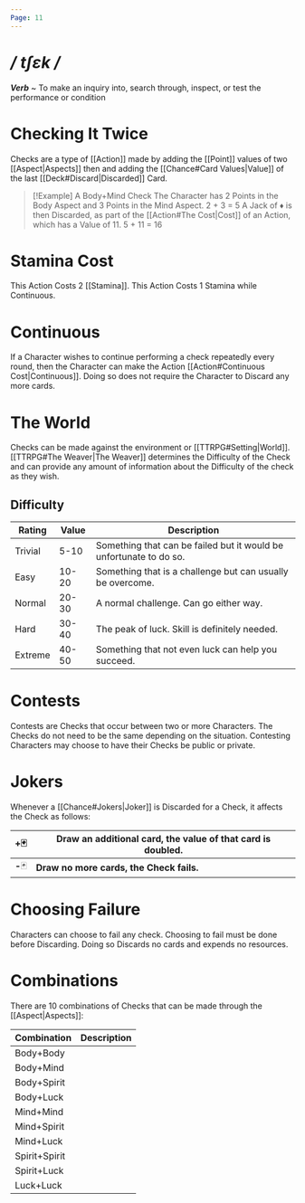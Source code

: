 ```yaml
---
Page: 11
---
```

# */ tʃɛk /*
***Verb*** ~ To make an inquiry into, search through, inspect, or test the performance or condition
# Checking It Twice
Checks are a type of [[Action]] made by adding the [[Point]] values of two [[Aspect|Aspects]] then and adding the [[Chance#Card Values|Value]] of the last [[Deck#Discard|Discarded]] Card. 

>[!Example]
>A Body+Mind Check
>The Character has 2 Points in the Body Aspect and 3 Points in the Mind Aspect.
>2 + 3 = 5
>A Jack of ♦ is then Discarded, as part of the [[Action#The Cost|Cost]] of an Action, which has a Value of 11.
>5 + 11 = 16
# Stamina Cost
This Action Costs 2 [[Stamina]].
This Action Costs 1 Stamina while Continuous.
# Continuous
If a Character wishes to continue performing a check repeatedly every round, then the Character can make the Action [[Action#Continuous Cost|Continuous]]. Doing so does not require the Character to Discard any more cards.

# The World
Checks can be made against the environment or [[TTRPG#Setting|World]]. [[TTRPG#The Weaver|The Weaver]] determines the Difficulty of the Check and can provide any amount of information about the Difficulty of the check as they wish.
## Difficulty
| Rating  | Value | Description                                                        |
| ------- | ----- | ------------------------------------------------------------------ |
| Trivial | 5-10  | Something that can be failed but it would be unfortunate to do so. |
| Easy    | 10-20 | Something that is a challenge but can usually be overcome.         |
| Normal  | 20-30 | A normal challenge. Can go either way.                             |
| Hard    | 30-40 | The peak of luck. Skill is definitely needed.                      |
| Extreme | 40-50 | Something that not even luck can help you succeed.                 |
# Contests
Contests are Checks that occur between two or more Characters. The Checks do not need to be the same depending on the situation.
Contesting Characters may choose to have their Checks be public or private.

# Jokers
Whenever a [[Chance#Jokers|Joker]] is Discarded for a Check, it affects the Check as follows:

| +🃏     | Draw an additional card, the value of that card is doubled. |
| ------- | ----------------------------------------------------------- |
| **-**🃏 | **Draw no more cards, the Check fails.**                    |
# Choosing Failure
Characters can choose to fail any check. Choosing to fail must be done before Discarding. Doing so Discards no cards and expends no resources.
# Combinations
There are 10 combinations of Checks that can be made through the [[Aspect|Aspects]]:

| Combination   | Description |
| ------------- | ----------- |
| Body+Body     |             |
| Body+Mind     |             |
| Body+Spirit   |             |
| Body+Luck     |             |
| Mind+Mind     |             |
| Mind+Spirit   |             |
| Mind+Luck     |             |
| Spirit+Spirit |             |
| Spirit+Luck   |             |
| Luck+Luck     |             |
